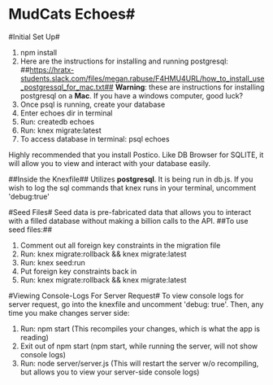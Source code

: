 # MudCats Echoes#

#Initial Set Up#
1. npm install
2. Here are the instructions for installing and running postgresql:
##https://hratx-students.slack.com/files/megan.rabuse/F4HMU4URL/how_to_install_use_postgressql_for_mac.txt##
**Warning**: these are instructions for installing postgresql on a **Mac**. If you have a windows computer, good luck?
3. Once psql is running, create your database
 1. Enter echoes dir in terminal
 2. Run: createdb echoes
 3. Run: knex migrate:latest
4. To access database in terminal: psql echoes

Highly recommended that you install Postico. Like DB Browser for SQLITE, it will allow you to view and interact with your database easily.

##Inside the Knexfile##
Utilizes **postgresql**. It is being run in db.js. If you wish to log the sql commands that knex runs in your terminal, uncomment 'debug:true'

#Seed Files#
Seed data is pre-fabricated data that allows you to interact with a filled database without making a billion calls to the API.
##To use seed files:##
1. Comment out all foreign key constraints in the migration file
2. Run: knex migrate:rollback && knex migrate:latest
3. Run: knex seed:run
4. Put foreign key constraints back in
5. Run: knex migrate:rollback && knex migrate:latest

#Viewing Console-Logs For Server Request#
To view console logs for server request, go into the knexfile and uncomment 'debug: true'.
Then, any time you make changes server side:
1. Run: npm start (This recompiles your changes, which is what the app is reading)
2. Exit out of npm start (npm start, while running the server, will not show console logs)
3. Run: node server/server.js (This will restart the server w/o recompiling, but allows you to view your server-side console logs)
